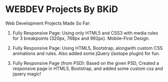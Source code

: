 # WEBDEV Projects By BKiD

Web Development Projects Made So Far: 

1. Fully Responsive Page:
   Using only HTML5 and CSS3 with media rules for 3 breakpoints (320px, 768px and 992px). Mobile-First Design.
   
2. Fully Responsive Page:
   Using HTML5, Bootstrap, alongwith custom CSS animations and rules. Also added some jQuery (isotope plugin) for fun.
   
3. Fully Responsive Page (from PSD):
   Based on the given PSD, Created a responsive page in HTML5, Bootstrap, and added some custom css and jquery magic!
